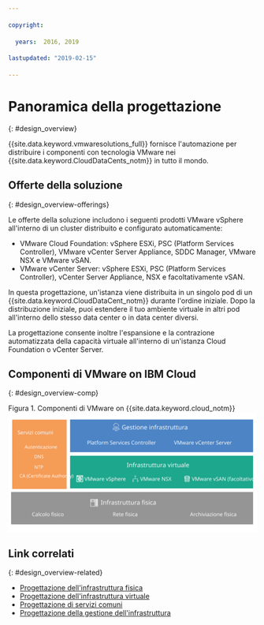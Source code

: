 ```yaml
---

copyright:

  years:  2016, 2019

lastupdated: "2019-02-15"

---
```

# Panoramica della progettazione
{: #design_overview}

{{site.data.keyword.vmwaresolutions_full}} fornisce l'automazione per distribuire i componenti con tecnologia VMware nei {{site.data.keyword.CloudDataCents_notm}} in tutto il mondo.

## Offerte della soluzione
{: #design_overview-offerings}

Le offerte della soluzione includono i seguenti prodotti VMware vSphere all'interno di un cluster distribuito e configurato automaticamente:
* VMware Cloud Foundation: vSphere ESXi, PSC (Platform Services Controller), VMware vCenter Server Appliance, SDDC Manager, VMware NSX e VMware vSAN.
* VMware vCenter Server: vSphere ESXi, PSC (Platform Services Controller), vCenter Server Appliance, NSX e facoltativamente vSAN.

In questa progettazione, un'istanza viene distribuita in un singolo pod di un {{site.data.keyword.CloudDataCent_notm}} durante l'ordine iniziale. Dopo la distribuzione iniziale, puoi estendere il tuo ambiente virtuale in altri pod all'interno dello stesso data center o in data center diversi.

La progettazione consente inoltre l'espansione e la contrazione automatizzata della capacità virtuale all'interno di un'istanza Cloud Foundation o vCenter Server.

## Componenti di VMware on IBM Cloud
{: #design_overview-comp}

Figura 1. Componenti di VMware on {{site.data.keyword.cloud_notm}}
![Componenti di VMware on {{site.data.keyword.cloud_notm}}](design_overview.svg "La soluzione comprende l'infrastruttura fisica, l'infrastruttura virtuale, la gestione dell'infrastruttura e i servizi comuni.")

## Link correlati
{: #design_overview-related}

* [Progettazione dell'infrastruttura fisica](/docs/services/vmwaresolutions/archiref/solution?topic=vmware-solutions-design_physicalinfrastructure)
* [Progettazione dell'infrastruttura virtuale](/docs/services/vmwaresolutions/archiref/solution?topic=vmware-solutions-design_virtualinfrastructure)
* [Progettazione di servizi comuni](/docs/services/vmwaresolutions/archiref/solution?topic=vmware-solutions-design_commonservice)
* [Progettazione della gestione dell'infrastruttura](/docs/services/vmwaresolutions/archiref/solution?topic=vmware-solutions-design_infrastructuremgmt)
